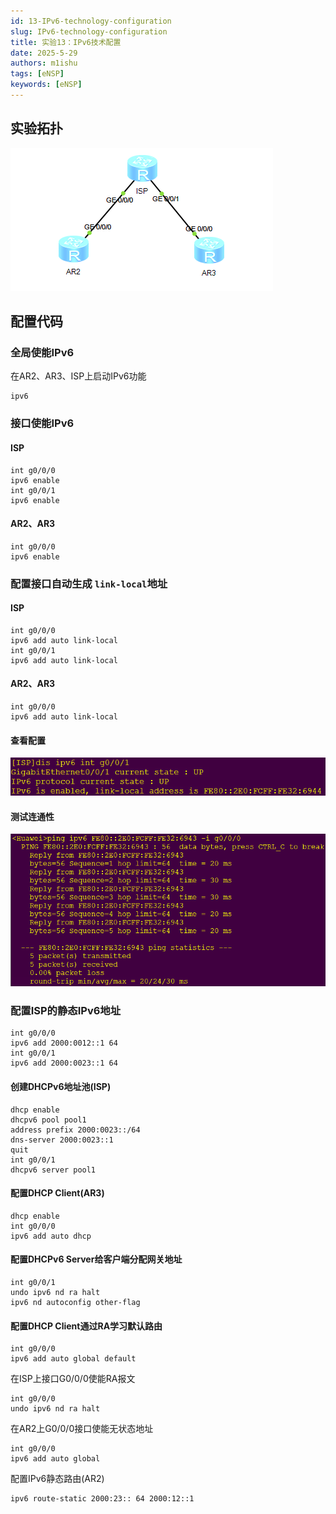 ```yaml
---
id: 13-IPv6-technology-configuration
slug: IPv6-technology-configuration
title: 实验13：IPv6技术配置
date: 2025-5-29
authors: m1ishu
tags: [eNSP]
keywords: [eNSP]
---
```

## 实验拓扑

![1748481501771](image/13.IPv6技术配置/1748481501771.png)

## 配置代码

### 全局使能IPv6

在AR2、AR3、ISP上启动IPv6功能

```
ipv6
```

### 接口使能IPv6

#### ISP

```
int g0/0/0
ipv6 enable
int g0/0/1
ipv6 enable
```

#### AR2、AR3

```
int g0/0/0
ipv6 enable
```

### 配置接口自动生成 `link-local`地址

#### ISP

```
int g0/0/0
ipv6 add auto link-local
int g0/0/1
ipv6 add auto link-local
```

#### AR2、AR3

```
int g0/0/0
ipv6 add auto link-local
```

#### 查看配置

![1748481775936](image/13.IPv6技术配置/1748481775936.png)

#### 测试连通性

![1748481887206](image/13.IPv6技术配置/1748481887206.png)

### 配置ISP的静态IPv6地址

```
int g0/0/0
ipv6 add 2000:0012::1 64
int g0/0/1
ipv6 add 2000:0023::1 64
```

#### 创建DHCPv6地址池(ISP)

```
dhcp enable
dhcpv6 pool pool1
address prefix 2000:0023::/64
dns-server 2000:0023::1
quit
int g0/0/1
dhcpv6 server pool1
```

#### 配置DHCP Client(AR3)

```
dhcp enable
int g0/0/0
ipv6 add auto dhcp
```

#### 配置DHCPv6 Server给客户端分配网关地址

```
int g0/0/1
undo ipv6 nd ra halt
ipv6 nd autoconfig other-flag
```

#### 配置DHCP Client通过RA学习默认路由

```
int g0/0/0
ipv6 add auto global default
```

在ISP上接口G0/0/0使能RA报文

```
int g0/0/0
undo ipv6 nd ra halt
```

在AR2上G0/0/0接口使能无状态地址

```
int g0/0/0
ipv6 add auto global
```

配置IPv6静态路由(AR2)

```
ipv6 route-static 2000:23:: 64 2000:12::1
```
